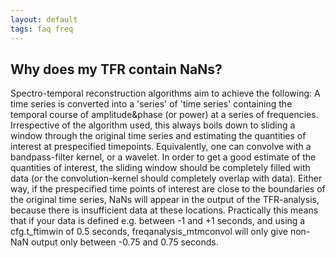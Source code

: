 ```yaml
---
layout: default
tags: faq freq
---
```


## Why does my TFR contain NaNs?

Spectro-temporal reconstruction algorithms aim to achieve the following: A time series is converted into a 'series' of 'time series' containing the temporal course of amplitude&phase (or power) at a series of frequencies. Irrespective of the algorithm used, this always boils down to sliding a window through the original time series and estimating the quantities of interest at prespecified timepoints. Equivalently, one can convolve with a bandpass-filter kernel, or a wavelet. In order to get a good estimate of the quantities of interest, the sliding window should be completely filled with data (or the convolution-kernel should completely overlap with data). Either way, if the prespecified time points of interest are close to the boundaries of the original time series, NaNs will appear in the output of the TFR-analysis, because there is insufficient data at these locations.
Practically this means that if your data is defined e.g. between -1 and +1 seconds, and using a cfg.t_ftimwin of 0.5 seconds, freqanalysis_mtmconvol will only give non-NaN output only between -0.75 and 0.75 seconds. 

